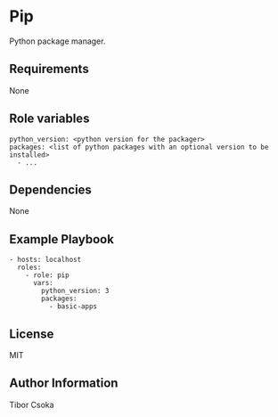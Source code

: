 Pip
=========

Python package manager.

Requirements
------------

None

Role variables 
--------------

    python_version: <python version for the packager>
    packages: <list of python packages with an optional version to be installed>
      - ...

Dependencies
------------

None

Example Playbook
----------------

    - hosts: localhost
      roles:
        - role: pip
          vars:
            python_version: 3
            packages:
              - basic-apps 

License
-------

MIT

Author Information
------------------

Tibor Csoka
